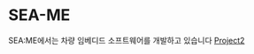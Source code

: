 # SEA-ME

SEA:ME에서는 차량 임베디드 소프트웨어를 개발하고 있습니다
[Project2](https://github.com/jun-yub-kim/SEA-ME/blob/master/Project2/project2.md)
